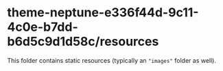 # theme-neptune-e336f44d-9c11-4c0e-b7dd-b6d5c9d1d58c/resources

This folder contains static resources (typically an `"images"` folder as well).
